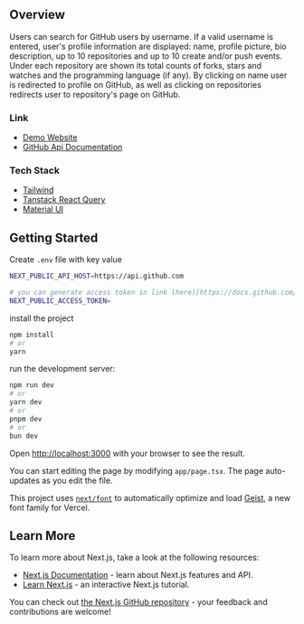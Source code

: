 ## Overview

Users can search for GitHub users by username. If a valid username is entered, user's profile information are displayed: name, profile picture, bio description, up to 10 repositories and up to 10 create and/or push events. Under each repository are shown its total counts of forks, stars and watches and the programming language (if any). By clicking on name user is redirected to profile on GitHub, as well as clicking on repositories redirects user to repository's page on GitHub.

### Link
- [Demo Website](https://github-consume-api.vercel.app/) 
- [GitHub Api Documentation](https://docs.github.com/en/rest/quickstart?apiVersion=2022-11-28)

### Tech Stack
- [Tailwind](https://v3.tailwindcss.com/)
- [Tanstack React Query](https://tanstack.com/query/latest)
- [Material UI](https://mui.com/material-ui/getting-started/)

## Getting Started


Create `.env` file with key value 

```bash
NEXT_PUBLIC_API_HOST=https://api.github.com

# you can generate access token in link (here)[https://docs.github.com/en/apps/creating-github-apps/authenticating-with-a-github-app/about-authentication-with-a-github-app]
NEXT_PUBLIC_ACCESS_TOKEN=
```


install the project
```bash
npm install
# or
yarn
```

run the development server:

```bash
npm run dev
# or
yarn dev
# or
pnpm dev
# or
bun dev
```

Open [http://localhost:3000](http://localhost:3000) with your browser to see the result.

You can start editing the page by modifying `app/page.tsx`. The page auto-updates as you edit the file.

This project uses [`next/font`](https://nextjs.org/docs/app/building-your-application/optimizing/fonts) to automatically optimize and load [Geist](https://vercel.com/font), a new font family for Vercel.

## Learn More

To learn more about Next.js, take a look at the following resources:

- [Next.js Documentation](https://nextjs.org/docs) - learn about Next.js features and API.
- [Learn Next.js](https://nextjs.org/learn) - an interactive Next.js tutorial.

You can check out [the Next.js GitHub repository](https://github.com/vercel/next.js) - your feedback and contributions are welcome!

